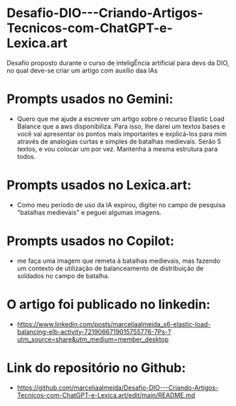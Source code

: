 # Desafio-DIO---Criando-Artigos-Tecnicos-com-ChatGPT-e-Lexica.art
Desafio proposto durante o curso de inteligÊncia artificial para devs da DIO, no qual deve-se criar um artigo com auxílio daa IAs

#  Prompts usados no Gemini: #
*  Quero que me ajude a escrever um artigo sobre o recurso Elastic Load Balance que a aws disponibiliza. Para isso, lhe darei um textos bases e você vai apresentar os pontos mais importantes e explicá-los para mim através de analogias curtas e simples de batalhas medievais. Serão 5 textos, e vou colocar um por vez. Mantenha a mesma estrutura para todos.

#  Prompts usados no Lexica.art: #
*  Como meu período de uso da IA expirou, digitei no campo de pesquisa "batalhas medievais" e peguei algumas imagens.

#  Prompts usados no Copilot: #
*  me faça uma imagem que remeta à batalhas medievais, mas fazendo um contexto de utilização de balanceamento de distribuição de soldados no campo de batalha.

# O artigo foi publicado no linkedin: #
* https://www.linkedin.com/posts/marceliaalmeida_s6-elastic-load-balancing-elb-activity-7219066719015755776-7Ps-?utm_source=share&utm_medium=member_desktop

# Link do repositório no Github: #
* https://github.com/marceliaalmeida/Desafio-DIO---Criando-Artigos-Tecnicos-com-ChatGPT-e-Lexica.art/edit/main/README.md
 

 
